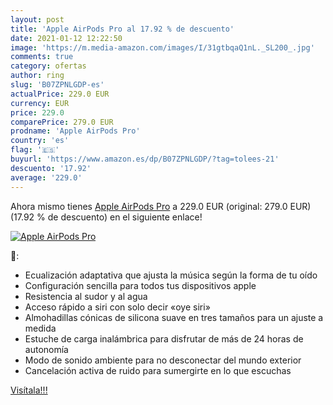 ```yaml
---
layout: post
title: 'Apple AirPods Pro al 17.92 % de descuento'
date: 2021-01-12 12:22:50
image: 'https://m.media-amazon.com/images/I/31gtbqaQ1nL._SL200_.jpg'
comments: true
category: ofertas
author: ring
slug: 'B07ZPNLGDP-es'
actualPrice: 229.0 EUR
currency: EUR
price: 229.0
comparePrice: 279.0 EUR
prodname: 'Apple AirPods Pro'
country: 'es'
flag: '🇪🇸'
buyurl: 'https://www.amazon.es/dp/B07ZPNLGDP/?tag=tolees-21'
descuento: '17.92'
average: '229.0'
---
```


Ahora mismo tienes [Apple AirPods Pro](https://www.amazon.es/dp/B07ZPNLGDP/?tag=tolees-21) a 229.0 EUR (original: 279.0 EUR) (17.92 %  de descuento) en el siguiente enlace!

[![Apple AirPods Pro](https://m.media-amazon.com/images/I/31gtbqaQ1nL._SL200_.jpg)](https://www.amazon.es/dp/B07ZPNLGDP/?tag=tolees-21)

🔎:

- Ecualización adaptativa que ajusta la música según la forma de tu oído
- Configuración sencilla para todos tus dispositivos apple
- Resistencia al sudor y al agua
- Acceso rápido a siri con solo decir «oye siri»
- Almohadillas cónicas de silicona suave en tres tamaños para un ajuste a medida
- Estuche de carga inalámbrica para disfrutar de más de 24 horas de autonomía
- Modo de sonido ambiente para no desconectar del mundo exterior
- Cancelación activa de ruido para sumergirte en lo que escuchas

[Visítala!!!](https://www.amazon.es/dp/B07ZPNLGDP/?tag=tolees-21)

